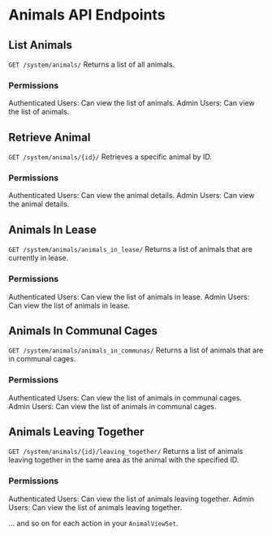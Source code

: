 # Animals API Endpoints

## List Animals

`GET /system/animals/`
Returns a list of all animals.

### Permissions

Authenticated Users: Can view the list of animals.
Admin Users: Can view the list of animals.

## Retrieve Animal

`GET /system/animals/{id}/`
Retrieves a specific animal by ID.

### Permissions

Authenticated Users: Can view the animal details.
Admin Users: Can view the animal details.

## Animals In Lease

`GET /system/animals/animals_in_lease/`
Returns a list of animals that are currently in lease.

### Permissions

Authenticated Users: Can view the list of animals in lease.
Admin Users: Can view the list of animals in lease.

## Animals In Communal Cages

`GET /system/animals/animals_in_communas/`
Returns a list of animals that are in communal cages.

### Permissions

Authenticated Users: Can view the list of animals in communal cages.
Admin Users: Can view the list of animals in communal cages.

## Animals Leaving Together

`GET /system/animals/{id}/leaving_together/`
Returns a list of animals leaving together in the same area as the animal with the specified ID.

### Permissions

Authenticated Users: Can view the list of animals leaving together.
Admin Users: Can view the list of animals leaving together.

... and so on for each action in your `AnimalViewSet`.
